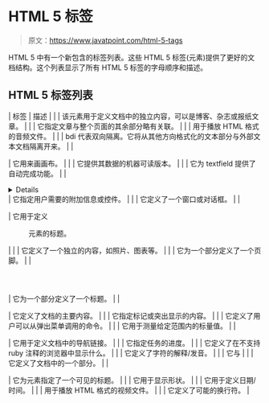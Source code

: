 # HTML 5 标签

> 原文：<https://www.javatpoint.com/html-5-tags>

HTML 5 中有一个新包含的标签列表。这些 HTML 5 标签(元素)提供了更好的文档结构。这个列表显示了所有 HTML 5 标签的字母顺序和描述。

## HTML 5 标签列表

| 标签 | 描述 |
|  | 该元素用于定义文档中的独立内容，可以是博客、杂志或报纸文章。 |
|  | 它指定文章与整个页面的其余部分略有关联。 |
|  | 用于播放 HTML 格式的音频文件。 |
|  | bdi 代表双向隔离。它将从其他方向格式化的文本部分与外部文本文档隔离开来。 |
| 

<canvas></canvas>

 | 它用来画画布。 |
| <data></data> | 它提供其数据的机器可读版本。 |
| <datalist></datalist> | 它为 textfield 提供了自动完成功能。 |
| <details></details> | 它指定用户需要的附加信息或控件。 |
| <dialog></dialog> | 它定义了一个窗口或对话框。 |
| 

<figcaption></figcaption>

 | 它用于定义

<figure>元素的标题。</figure>

 |
|  | 它定义了一个独立的内容，如照片、图表等。 |
|  | 它为一个部分定义了一个页脚。 |
| 

<header></header>

 | 它为一个部分定义了一个标题。 |
| 

<main></main>

 | 它定义了文档的主要内容。 |
| <mark></mark> | 它指定标记或突出显示的内容。 |
|  | 它定义了用户可以从弹出菜单调用的命令。 |
|  | 它用于测量给定范围内的标量值。 |
| 

<nav></nav>

 | 它用于定义文档中的导航链接。 |
|  | 它指定任务的进度。 |
|  | 它定义了在不支持 ruby 注释的浏览器中显示什么。 |
|  | 它定义了字符的解释/发音。 |
|  | 它与<rp>和<rt>一起定义了 ruby 注释。</rt></rp> |
|  | 它定义了文档中的一个部分。 |
| <summary></summary> | 它为<detailed>元素指定了一个可见的标题。</detailed> |
|  | 它用于显示形状。 |
|  | 它用于定义日期/时间。 |
|  | 用于播放 HTML 格式的视频文件。 |
| <wbr> | 它定义了可能的换行符。 |